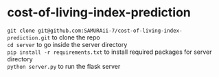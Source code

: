 # cost-of-living-index-prediction
``` git clone git@github.com:SAMURAii-7/cost-of-living-index-prediction.git ``` to clone the repo\
``` cd server ``` to go inside the server directory\
``` pip install -r requirements.txt ``` to install required packages for server directory\
``` python server.py ``` to run the flask server
